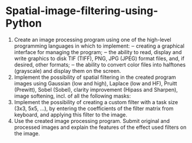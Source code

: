 ﻿# Spatial-image-filtering-using-Python
1) Create an image processing program using one of the
high-level programming languages ​​in which to implement:
‒ creating a graphical interface for managing the program;
‒ the ability to read, display and write graphics to disk
TIF (TIFF), PNG, JPG (JPEG) format files, and, if desired,
other formats;
‒ the ability to convert color files into halftones
(grayscale) and display them on the screen.
2) Implement the possibility of spatial filtering in the created program
images using Gaussian (low and high), Laplace (low and
HF), Pruitt (Prewitt), Sobel (Sobel), clarity improvement (Hipass and
Sharpen), image softening, incl. of all the following masks:
3) Implement the possibility of creating a custom filter with a task
size (3x3, 5x5, ...), by entering the coefficients of the filter matrix from
keyboard, and applying this filter to the image.
4) Use the created image processing program. Submit
original and processed images and explain the features of the effect
used filters on the image.
